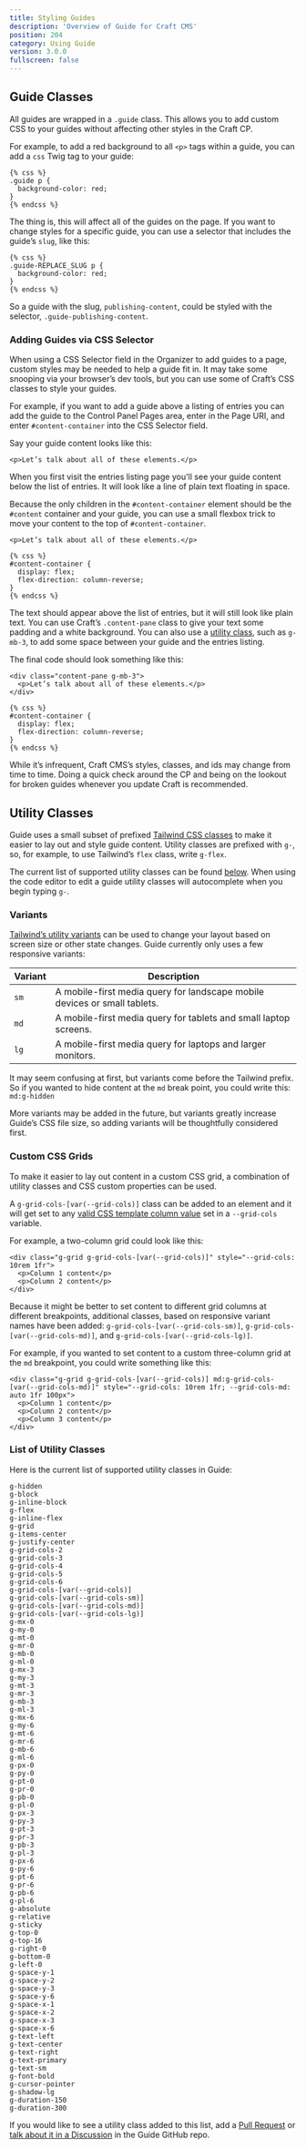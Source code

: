 ```yaml
---
title: Styling Guides
description: 'Overview of Guide for Craft CMS'
position: 204
category: Using Guide
version: 3.0.0
fullscreen: false
---
```


## Guide Classes

All guides are wrapped in a `.guide` class. This allows you to add custom CSS to your guides without affecting other styles in the Craft CP.

For example, to add a red background to all `<p>` tags within a guide, you can add a `css` Twig tag to your guide:

```twig
{% css %}
.guide p {
  background-color: red;
}
{% endcss %}
```

The thing is, this will affect all of the guides on the page. If you want to change styles for a specific guide, you can use a selector that includes the guide’s `slug`, like this:

```twig
{% css %}
.guide-REPLACE_SLUG p {
  background-color: red;
}
{% endcss %}
```

So a guide with the slug, `publishing-content`, could be styled with the selector, `.guide-publishing-content`.

### Adding Guides via CSS Selector

When using a CSS Selector field in the Organizer to add guides to a page, custom styles may be needed to help a guide fit in. It may take some snooping via your browser’s dev tools, but you can use some of Craft’s CSS classes to style your guides.

For example, if you want to add a guide above a listing of entries you can add the guide to the Control Panel Pages area, enter in the Page URI, and enter `#content-container` into the CSS Selector field.

Say your guide content looks like this:

```twig
<p>Let’s talk about all of these elements.</p>
```

When you first visit the entries listing page you'll see your guide content below the list of entries. It will look like a line of plain text floating in space.

Because the only children in the `#content-container` element should be the `#content` container and your guide, you can use a small flexbox trick to move your content to the top of `#content-container`.

```twig
<p>Let’s talk about all of these elements.</p>

{% css %}
#content-container {
  display: flex;
  flex-direction: column-reverse;
}
{% endcss %}
```

The text should appear above the list of entries, but it will still look like plain text. You can use Craft’s `.content-pane` class to give your text some padding and a white background. You can also use a [utility class](#utility-classes), such as `g-mb-3`, to add some space between your guide and the entries listing.

The final code should look something like this:

```twig
<div class="content-pane g-mb-3">
  <p>Let’s talk about all of these elements.</p>
</div>

{% css %}
#content-container {
  display: flex;
  flex-direction: column-reverse;
}
{% endcss %}
```

<alert type="warning">While it’s infrequent, Craft CMS’s styles, classes, and ids may change from time to time. Doing a quick check around the CP and being on the lookout for broken guides whenever you update Craft is recommended.</alert>

## Utility Classes

Guide uses a small subset of prefixed [Tailwind CSS classes](https://tailwindcss.com/docs/utility-first) to make it easier to lay out and style guide content. Utility classes are prefixed with `g-`, so, for example, to use Tailwind’s `flex` class, write `g-flex`.

The current list of supported utility classes can be found [below](#list-of-utility-classes). When using the code editor to edit a guide utility classes will autocomplete when you begin typing `g-`.

### Variants

[Tailwind’s utility variants](https://tailwindcss.com/docs/responsive-design) can be used to change your layout based on screen size or other state changes. Guide currently only uses a few responsive variants:

| Variant | Description |
| --- | --- |
| `sm` | A mobile-first media query for landscape mobile devices or small tablets. |
| `md` | A mobile-first media query for tablets and small laptop screens. |
| `lg` | A mobile-first media query for laptops and larger monitors. |

It may seem confusing at first, but variants come before the Tailwind prefix. So if you wanted to hide content at the `md` break point, you could write this: `md:g-hidden`

More variants may be added in the future, but variants greatly increase Guide’s CSS file size, so adding variants will be thoughtfully considered first.

### Custom CSS Grids

To make it easier to lay out content in a custom CSS grid, a combination of utility classes and CSS custom properties can be used.

A `g-grid-cols-[var(--grid-cols)]` class can be added to an element and it will get set to any [valid CSS template column value](https://developer.mozilla.org/en-US/docs/Web/CSS/grid-template-columns) set in a `--grid-cols` variable.

For example, a two-column grid could look like this:

```twig
<div class="g-grid g-grid-cols-[var(--grid-cols)]" style="--grid-cols: 10rem 1fr">
  <p>Column 1 content</p>
  <p>Column 2 content</p>
</div>
```

Because it might be better to set content to different grid columns at different breakpoints, additional classes, based on responsive variant names have been added: `g-grid-cols-[var(--grid-cols-sm)]`, `g-grid-cols-[var(--grid-cols-md)]`, and `g-grid-cols-[var(--grid-cols-lg)]`.

For example, if you wanted to set content to a custom three-column grid at the `md` breakpoint, you could write something like this:

```twig
<div class="g-grid g-grid-cols-[var(--grid-cols)] md:g-grid-cols-[var(--grid-cols-md)]" style="--grid-cols: 10rem 1fr; --grid-cols-md: auto 1fr 100px">
  <p>Column 1 content</p>
  <p>Column 2 content</p>
  <p>Column 3 content</p>
</div>
```

### List of Utility Classes

Here is the current list of supported utility classes in Guide:

```
g-hidden
g-block
g-inline-block
g-flex
g-inline-flex
g-grid
g-items-center
g-justify-center
g-grid-cols-2
g-grid-cols-3
g-grid-cols-4
g-grid-cols-5
g-grid-cols-6
g-grid-cols-[var(--grid-cols)]
g-grid-cols-[var(--grid-cols-sm)]
g-grid-cols-[var(--grid-cols-md)]
g-grid-cols-[var(--grid-cols-lg)]
g-mx-0
g-my-0
g-mt-0
g-mr-0
g-mb-0
g-ml-0
g-mx-3
g-my-3
g-mt-3
g-mr-3
g-mb-3
g-ml-3
g-mx-6
g-my-6
g-mt-6
g-mr-6
g-mb-6
g-ml-6
g-px-0
g-py-0
g-pt-0
g-pr-0
g-pb-0
g-pl-0
g-px-3
g-py-3
g-pt-3
g-pr-3
g-pb-3
g-pl-3
g-px-6
g-py-6
g-pt-6
g-pr-6
g-pb-6
g-pl-6
g-absolute
g-relative
g-sticky
g-top-0
g-top-16
g-right-0
g-bottom-0
g-left-0
g-space-y-1
g-space-y-2
g-space-y-3
g-space-y-6
g-space-x-1
g-space-x-2
g-space-x-3
g-space-x-6
g-text-left
g-text-center
g-text-right
g-text-primary
g-text-sm
g-font-bold
g-cursor-pointer
g-shadow-lg
g-duration-150
g-duration-300
```

If you would like to see a utility class added to this list, add a [Pull Request](https://github.com/wbrowar/craft-guide/pulls) or [talk about it in a Discussion](https://github.com/wbrowar/craft-guide/discussions) in the Guide GitHub repo.